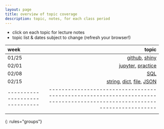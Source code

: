 ```yaml
---
layout: page
title: overview of topic coverage
description: topic, notes, for each class period
---
```


- click on each topic for lecture notes
- topic list & dates subject to change (refresh your browser!)

| week                         | topic                                                                                                                  |
| :--------------------------- | ------------------------:                                                                                              |
| 01/25                        | [github](notes0125.html#github), [shiny](notes0125.html#rshiny)                                                        |
| 02/01                        | [jupyter](notes0201.html#jupyter-notebook), [practice](notes0201.html#practice-questions)                              |
| 02/08                        | [SQL](notes0208.html)                                                                                                  |
| 02/15                        | [string](notes0215.html#string), [dict](notes0215.html#dict), [file](notes0215.html#file), [JSON](notes0215.html#json) |
|------------------------------|------------------------------------------------------------------------------------------------------------------------|
|                              |                                                                                                                        |
{: rules="groups"}
